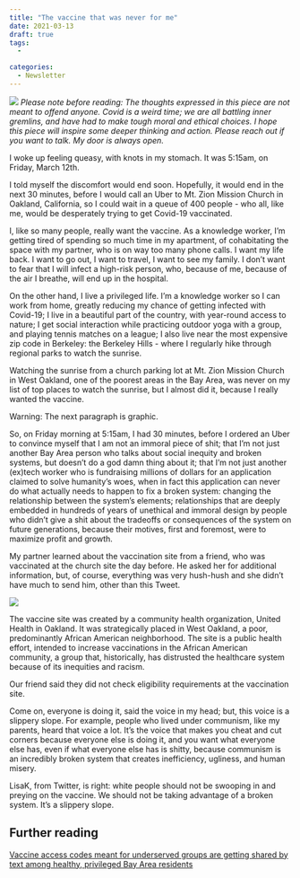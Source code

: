 ```yaml
---
title: "The vaccine that was never for me"
date: 2021-03-13
draft: true
tags:
  -

categories:
  - Newsletter
---
```


![](https://raw.githubusercontent.com/RikaSukenik/digitalgarden/master/uPic/art2.jp2)
_Please note before reading: The thoughts expressed in this piece are not meant to offend anyone. Covid is a weird time; we are all battling inner gremlins, and have had to make tough moral and ethical choices. I hope this piece will inspire some deeper thinking and action. Please reach out if you want to talk. My door is always open._

I woke up feeling queasy, with knots in my stomach. It was 5:15am, on Friday, March 12th.

I told myself the discomfort would end soon. Hopefully, it would end in the next 30 minutes, before I would call an Uber to Mt. Zion Mission Church in Oakland, California, so I could wait in a queue of 400 people - who all, like me, would be desperately trying to get Covid-19 vaccinated.

I, like so many people, really want the vaccine. As a knowledge worker, I’m getting tired of spending so much time in my apartment, of cohabitating the space with my partner, who is on way too many phone calls. I want my life back. I want to go out, I want to travel, I want to see my family. I don’t want to fear that I will infect a high-risk person, who, because of me, because of the air I breathe, will end up in the hospital.

On the other hand, I live a privileged life. I’m a knowledge worker so I can work from home, greatly reducing my chance of getting infected with Covid-19; I live in a beautiful part of the country, with year-round access to nature; I get social interaction while practicing outdoor yoga with a group, and playing tennis matches on a league; I also live near the most expensive zip code in Berkeley: the Berkeley Hills - where I regularly hike through regional parks to watch the sunrise.

Watching the sunrise from a church parking lot at Mt. Zion Mission Church in West Oakland, one of the poorest areas in the Bay Area, was never on my list of top places to watch the sunrise, but I almost did it, because I really wanted the vaccine.

Warning: The next paragraph is graphic.

So, on Friday morning at 5:15am, I had 30 minutes, before I ordered an Uber to convince myself that I am not an immoral piece of shit; that I’m not just another Bay Area person who talks about social inequity and broken systems, but doesn’t do a god damn thing about it; that I’m not just another (ex)tech worker who is fundraising millions of dollars for an application claimed to solve humanity’s woes, when in fact this application can never do what actually needs to happen to fix a broken system: changing the relationship between the system’s elements; relationships that are deeply embedded in hundreds of years of unethical and immoral design by people who didn’t give a shit about the tradeoffs or consequences of the system on future generations, because their motives, first and foremost, were to maximize profit and growth.

My partner learned about the vaccination site from a friend, who was vaccinated at the church site the day before. He asked her for additional information, but, of course, everything was very hush-hush and she didn’t have much to send him, other than this Tweet.

![](https://raw.githubusercontent.com/RikaSukenik/digitalgarden/master/uPic/vaccine.png)

The vaccine site was created by a community health organization, United Health in Oakland. It was strategically placed in West Oakland, a poor, predominantly African American neighborhood. The site is a public health effort, intended to increase vaccinations in the African American community, a group that, historically, has distrusted the healthcare system because of its inequities and racism.

Our friend said they did not check eligibility requirements at the vaccination site.

Come on, everyone is doing it, said the voice in my head; but, this voice is a slippery slope. For example, people who lived under communism, like my parents, heard that voice a lot. It’s the voice that makes you cheat and cut corners because everyone else is doing it, and you want what everyone else has, even if what everyone else has is shitty, because communism is an incredibly broken system that creates inefficiency, ugliness, and human misery.

LisaK, from Twitter, is right: white people should not be swooping in and preying on the vaccine. We should not be taking advantage of a broken system. It’s a slippery slope.

## Further reading
[Vaccine access codes meant for underserved groups are getting shared by text among healthy, privileged Bay Area residents](https://www.sfchronicle.com/health/article/Vaccine-access-codes-meant-for-underserved-15974550.php)
